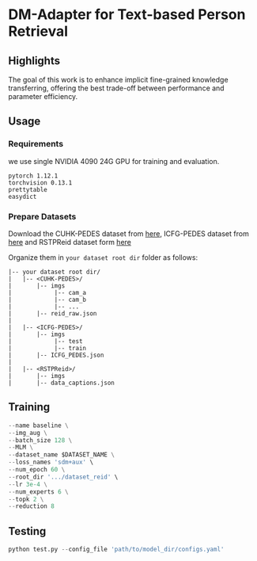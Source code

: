 # DM-Adapter for Text-based Person Retrieval


## Highlights

The goal of this work is to enhance implicit fine-grained knowledge transferring,  offering the best trade-off between performance and parameter efficiency.

## Usage
### Requirements
we use single NVIDIA 4090 24G GPU for training and evaluation. 
```
pytorch 1.12.1
torchvision 0.13.1
prettytable
easydict
```

### Prepare Datasets
Download the CUHK-PEDES dataset from [here](https://github.com/ShuangLI59/Person-Search-with-Natural-Language-Description), ICFG-PEDES dataset from [here](https://github.com/zifyloo/SSAN) and RSTPReid dataset form [here](https://github.com/NjtechCVLab/RSTPReid-Dataset)

Organize them in `your dataset root dir` folder as follows:
```
|-- your dataset root dir/
|   |-- <CUHK-PEDES>/
|       |-- imgs
|            |-- cam_a
|            |-- cam_b
|            |-- ...
|       |-- reid_raw.json
|
|   |-- <ICFG-PEDES>/
|       |-- imgs
|            |-- test
|            |-- train 
|       |-- ICFG_PEDES.json
|
|   |-- <RSTPReid>/
|       |-- imgs
|       |-- data_captions.json
```


## Training

```python train.py \
--name baseline \
--img_aug \
--batch_size 128 \
--MLM \
--dataset_name $DATASET_NAME \
--loss_names 'sdm+aux' \
--num_epoch 60 \
--root_dir '.../dataset_reid' \
--lr 3e-4 \
--num_experts 6 \
--topk 2 \
--reduction 8
```

## Testing

```python
python test.py --config_file 'path/to/model_dir/configs.yaml'
```